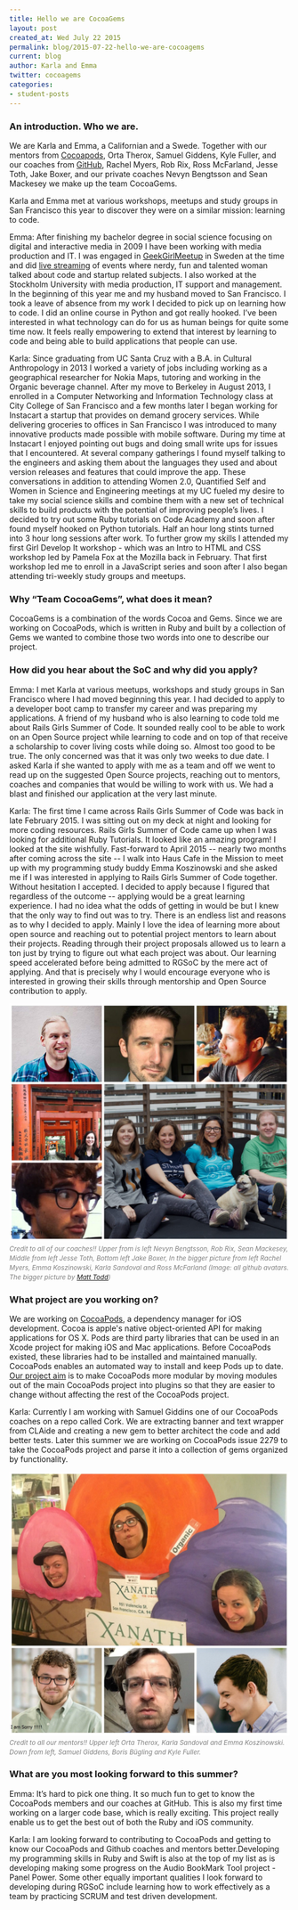 ```yaml
---
title: Hello we are CocoaGems
layout: post
created_at: Wed July 22 2015
permalink: blog/2015-07-22-hello-we-are-cocoagems
current: blog
author: Karla and Emma
twitter: cocoagems
categories: 
- student-posts
---
```


### An introduction. Who we are.

We are Karla and Emma, a Californian and a Swede. Together with our mentors from [Cocoapods](https://cocoapods.org/), Orta Therox, Samuel Giddens, Kyle Fuller, and our coaches from [GitHub](https://github.com/), Rachel Myers, Rob Rix, Ross McFarland, Jesse Toth, Jake Boxer, and our private coaches Nevyn Bengtsson and Sean Mackesey we make up the team CocoaGems.

Karla and Emma met at various workshops, meetups and study groups in San Francisco this year to discover they were on a similar mission: learning to code.

Emma: After finishing my bachelor degree in social science focusing on digital and interactive media in 2009 I have been working with media production and IT. I was engaged in [GeekGirlMeetup](http://geekgirlmeetup.com/) in Sweden at the time and did [live streaming](http://video.geekgirlmeetup.com/) of events where nerdy, fun and talented woman talked about code and startup related subjects. I also worked at the Stockholm University with media production, IT support and management. In the beginning of this year me and my husband moved to San Francisco. I took a leave of absence from my work I decided to pick up on learning how to code. I did an online course in Python and got really hooked. I’ve been interested in what technology can do for us as human beings for quite some time now. It feels really empowering to extend that interest by learning to code and being able to build applications that people can use.

Karla: Since graduating from UC Santa Cruz with a B.A. in Cultural Anthropology in 2013 I worked a variety of jobs including working as a geographical researcher for Nokia Maps, tutoring and working in the Organic beverage channel. After my move to Berkeley in August 2013, I enrolled in a Computer Networking and Information Technology class at City College of San Francisco and a few months later I began working for Instacart a startup that provides on demand grocery services. While delivering groceries to offices in San Francisco I was introduced to many innovative products made possible with mobile software. During my time at Instacart I enjoyed pointing out bugs and doing small write ups for issues that I encountered. At several company gatherings I found myself talking to the engineers and asking them about the languages they used and about version releases and features that could improve the app. These conversations in addition to attending Women 2.0, Quantified Self and Women in Science and Engineering meetings at my UC fueled my desire to take my social science skills and combine them with a new set of technical skills to build products with the potential of improving people’s lives. I decided to try out some Ruby tutorials on Code Academy and soon after found myself hooked on Python tutorials. Half an hour long stints turned into 3 hour long sessions after work. To further  grow my skills I attended my first Girl Develop It  workshop - which was an Intro to HTML and CSS workshop led by Pamela Fox at the Mozilla back in February. That first workshop led me to enroll in a JavaScript series and soon after I also began attending tri-weekly study groups and meetups.


### Why “Team CocoaGems”, what does it mean?

CocoaGems is a combination of the words Cocoa and Gems. Since we are working on CocoaPods, which is written in Ruby and built by a collection of Gems we wanted to combine those two words into one to describe our project.

### How did you hear about the SoC and why did you apply?

Emma: I met Karla at various meetups, workshops and study groups in San Francisco where I had moved beginning this year. I had decided to apply to a developer boot camp to transfer my career and was preparing my applications. A friend of my husband who is also learning to code told me about Rails Girls Summer of Code. It sounded really cool to be able to work on an Open Source project while learning to code and on top of that receive a scholarship to cover living costs while doing so. Almost too good to be true. The only concerned was that it was only two weeks to due date. I asked Karla if she wanted to apply with me as a team and off we went to read up on the suggested Open Source projects, reaching out to mentors, coaches and companies that would be willing to work with us. We had a blast and finished our application at the very last minute.

Karla: The first time I came across Rails Girls Summer of Code was back in late February 2015. I was sitting out on my deck at night and looking for more coding resources. Rails Girls Summer of Code came up when I was looking for additional Ruby Tutorials. It looked like an amazing program! I looked at the site wishfully. Fast-forward to April 2015 -- nearly two months after coming across the site -- I walk into Haus Cafe in the Mission to meet up with my programming study buddy Emma Koszinowski and she asked me if I was interested in applying to Rails Girls Summer of Code together. Without hesitation I accepted.
I decided to apply because I figured that regardless of the outcome -- applying would be a great learning experience. I had no idea what the odds of getting in would be but I knew that the only way to find out was to try. There is an endless list and reasons as to why I decided to apply. Mainly I love the idea of learning more about open source and reaching out to potential project mentors to learn about their projects. Reading through their project proposals allowed us to learn a ton just by trying to figure out what each project was about. Our learning speed accelerated before being admitted to RGSoC by the mere act of applying. And that is precisely why I would encourage everyone who is interested in growing their skills through mentorship and Open Source contribution to apply.


<img src="/img/blog/2015/CocoaGemsCoaches.jpg" alt="Team CocoaGems">
<br><font color="grey"><small><i> Credit to all of our coaches!! Upper from is left Nevyn Bengtsson, Rob Rix, Sean Mackesey, Middle from left Jesse Toth, Bottom left Jake Boxer, In the bigger picture from left Rachel Myers, Emma Koszinowski, Karla Sandoval and Ross McFarland (Image: all github avatars. The bigger picture by <a href="https://twitter.com/mtodd">Matt Todd</a>)</i></small></font>

### What project are you working on?

We are working on [CocoaPods](https://guides.cocoapods.org/), a dependency manager for iOS development. Cocoa is apple's native object-oriented API for making applications for OS X. Pods are third party libraries that can be used in an Xcode project for making iOS and Mac applications. Before CocoaPods existed, these libraries had to be installed and maintained manually. CocoaPods enables an automated way to install and keep Pods up to date. [Our project aim](http://cocoapods.org/summer-of-code-2015) is to make CocoaPods more modular by moving modules out of the main CocoaPods project into plugins so that they are easier to change without affecting the rest of the CocoaPods project.


Karla: Currently I am working with Samuel Giddins one of our CocoaPods coaches on a repo called Cork. We are extracting banner and text wrapper from CLAide and creating a new gem to better architect the code and add better tests. Later this summer we are working on CocoaPods issue 2279 to take the CocoaPods project and parse it into a collection of gems organized by functionality.

<img src="/img/blog/2015/CocoaGemsMentors.jpg" alt="Team CocoaGems">
<br><font color="grey"><small><i> Credit to all our mentors!! Upper left Orta Therox, Karla Sandoval and Emma Koszinowski. Down from left, Samuel Giddens, Boris Bügling and Kyle Fuller.</i></small></font>

### What are you most looking forward to this summer?

Emma: It’s hard to pick one thing. It so much fun to get to know the CocoaPods members and our coaches at GitHub. This is also my first time working on a larger code base, which is really exciting. This project really enable us to get the best out of both the Ruby and iOS community.  

Karla: I am looking forward to contributing to CocoaPods and getting to know our CocoaPods and Github coaches and mentors better.Developing my programming skills in Ruby and Swift is also at the top of my list as is developing making some progress on the Audio BookMark Tool project -Panel Power. Some other equally important qualities I look forward to developing during RGSoC include learning how to work effectively as a team by practicing SCRUM and test driven development.
